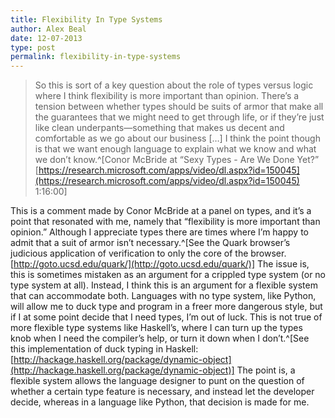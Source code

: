 ```yaml
---
title: Flexibility In Type Systems
author: Alex Beal
date: 12-07-2013
type: post
permalink: flexibility-in-type-systems
---
```


> So this is sort of a key question about the role of types versus logic where I think flexibility is more important than opinion. There’s a tension between whether types should be suits of armor that make all the guarantees that we might need to get through life, or if they’re just like clean underpants—something that makes us decent and comfortable as we go about our business […] I think the point though is that we want enough language to explain what we know and what we don’t know.^[Conor McBride at “Sexy Types - Are We Done Yet?” [https://research.microsoft.com/apps/video/dl.aspx?id=150045](https://research.microsoft.com/apps/video/dl.aspx?id=150045) 1:16:00]

This is a comment made by Conor McBride at a panel on types, and it’s a point that resonated with me, namely that “flexibility is more important than opinion.” Although I appreciate types there are times where I’m happy to admit that a suit of armor isn’t necessary.^[See the Quark browser’s judicious application of verification to only the core of the browser. [http://goto.ucsd.edu/quark/](http://goto.ucsd.edu/quark/)] The issue is, this is sometimes mistaken as an argument for a crippled type system (or no type system at all). Instead, I think this is an argument for a flexible system that can accommodate both. Languages with no type system, like Python, will allow me to duck type and program in a freer more dangerous style, but if I at some point decide that I need types, I’m out of luck. This is not true of more flexible type systems like Haskell’s, where I can turn up the types knob when I need the compiler’s help, or turn it down when I don’t.^[See this implementation of duck typing in Haskell: [http://hackage.haskell.org/package/dynamic-object](http://hackage.haskell.org/package/dynamic-object)] The point is, a flexible system allows the language designer to punt on the question of whether a certain type feature is necessary, and instead let the developer decide, whereas in a language like Python, that decision is made for me.
